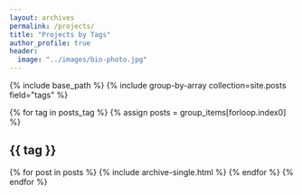 ```yaml
---
layout: archives
permalink: /projects/
title: "Projects by Tags"
author_profile: true
header:
  image: "../images/bio-photo.jpg"
---
```


{% include base_path %}
{% include group-by-array collection=site.posts field="tags" %}

{% for tag in posts_tag %}
  {% assign posts = group_items[forloop.index0] %}
  <h2 id="{{ tag | slugify }}" class="archive__subtitle">{{ tag }}</h2>
  {% for post in posts %}
    {% include archive-single.html %}
  {% endfor %}
{% endfor %}
